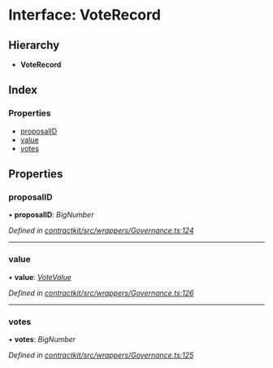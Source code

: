 # Interface: VoteRecord

## Hierarchy

* **VoteRecord**

## Index

### Properties

* [proposalID](_contractkit_src_wrappers_governance_.voterecord.md#proposalid)
* [value](_contractkit_src_wrappers_governance_.voterecord.md#value)
* [votes](_contractkit_src_wrappers_governance_.voterecord.md#votes)

## Properties

###  proposalID

• **proposalID**: *BigNumber*

*Defined in [contractkit/src/wrappers/Governance.ts:124](https://github.com/celo-org/celo-monorepo/blob/master/packages/contractkit/src/wrappers/Governance.ts#L124)*

___

###  value

• **value**: *[VoteValue](../enums/_contractkit_src_wrappers_governance_.votevalue.md)*

*Defined in [contractkit/src/wrappers/Governance.ts:126](https://github.com/celo-org/celo-monorepo/blob/master/packages/contractkit/src/wrappers/Governance.ts#L126)*

___

###  votes

• **votes**: *BigNumber*

*Defined in [contractkit/src/wrappers/Governance.ts:125](https://github.com/celo-org/celo-monorepo/blob/master/packages/contractkit/src/wrappers/Governance.ts#L125)*
